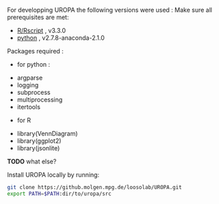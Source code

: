 
For developping UROPA the following versions were used : 
Make sure all prerequisites are met:

* [R/Rscript](http://www.r-project.org/) , v3.3.0
* [python](http://continuum.io/downloads) , v2.7.8-anaconda-2.1.0

Packages required :
* for python :
- argparse
- logging
- subprocess
- multiprocessing
- itertools

* for R
- library(VennDiagram)
- library(ggplot2)
- library(jsonlite)


**TODO** what else?

Install UROPA locally by running:

```bash
git clone https://github.molgen.mpg.de/loosolab/UROPA.git
export PATH=$PATH:dir/to/uropa/src
```